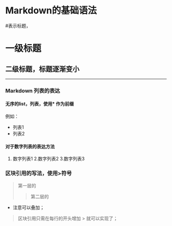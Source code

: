 # Markdown的基础语法
\#表示标题，
# 一级标题
## 二级标题，标题逐渐变小

----
### Markdown 列表的表达
#### 无序的list，列表，使用* 作为前缀
例如：
* 列表1
* 列表2

#### 对于数字列表的表达方法
1. 数字列表1
2.数字列表2
3.数字列表3

### 区块引用的写法，使用\>符号
> 第一层的
>   >  第二层的
* 注意可以叠加；
> 区块引用只需在每行的开头增加 \>
> 就可以实现了；

